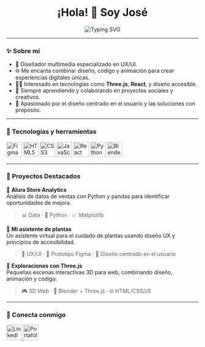 <h1 align="center">¡Hola! 👋 Soy José</h1>

<p align="center">
  <img src="https://readme-typing-svg.herokuapp.com?font=Fira+Code&size=22&pause=1000&color=6C63FF&center=true&vCenter=true&width=435&lines=Diseñador+UX%2FUI+%F0%9F%92%A1;3D+y+la+interactividad+web;Siempre+aprendiendo+y+explorando" alt="Typing SVG" />
</p>

---

### ✨ Sobre mí

- 🎨 Diseñador multimedia especializado en UX/UI.
- 🌐 Me encanta combinar diseño, código y animación para crear experiencias digitales únicas.
- 🧑‍💻 Interesado en tecnologías como **Three.js**, **React**, y diseño accesible.
- 🌱 Siempre aprendiendo y colaborando en proyectos sociales y creativos.
- 🎯 Apasionado por el diseño centrado en el usuario y las soluciones con propósito.

---

### 🧰 Tecnologías y herramientas

<p align="left">
  <img src="https://cdn.jsdelivr.net/gh/devicons/devicon/icons/figma/figma-original.svg" alt="Figma" width="40" height="40"/>
  <img src="https://cdn.jsdelivr.net/gh/devicons/devicon/icons/html5/html5-original.svg" alt="HTML5" width="40" height="40"/>
  <img src="https://cdn.jsdelivr.net/gh/devicons/devicon/icons/css3/css3-original.svg" alt="CSS3" width="40" height="40"/>
  <img src="https://cdn.jsdelivr.net/gh/devicons/devicon/icons/javascript/javascript-original.svg" alt="JavaScript" width="40" height="40"/>
  <img src="https://cdn.jsdelivr.net/gh/devicons/devicon/icons/react/react-original.svg" alt="React" width="40" height="40"/>
  <img src="https://cdn.jsdelivr.net/gh/devicons/devicon/icons/python/python-original.svg" alt="Python" width="40" height="40"/>
  <img src="https://cdn.jsdelivr.net/gh/devicons/devicon/icons/blender/blender-original.svg" alt="Blender" width="40" height="40"/>
</p>

---

### 💼 Proyectos Destacados

🎨 **Alura Store Analytics**  
Análisis de datos de ventas con Python y pandas para identificar oportunidades de mejora.  
> 📊 Data · 🐍 Python · 📈 Matplotlib

🌿 **Mi asistente de plantas**  
Un asistente virtual para el cuidado de plantas usando diseño UX y principios de accesibilidad.  
> 🌱 UX/UI · 📱 Prototipo Figma · 🧠 Diseño centrado en el usuario

🧪 **Exploraciones con Three.js**  
Pequeñas escenas interactivas 3D para web, combinando diseño, animación y código.  
> 🎮 3D Web · 🎨 Blender + Three.js · 🌐 HTML/CSS/JS

---

### 🔗 Conecta conmigo

<p align="left">
  <a href="https://www.linkedin.com/in/TU-LINKEDIN" target="_blank">
    <img src="https://cdn.jsdelivr.net/gh/devicons/devicon/icons/linkedin/linkedin-original.svg" alt="LinkedIn" width="40" height="40"/>
  </a>
  <a href="https://TU-PORTAFOLIO.com" target="_blank">
    <img src="https://img.icons8.com/color/48/domain.png" alt="Portafolio" width="40" height="40"/>
  </a>
</p>
